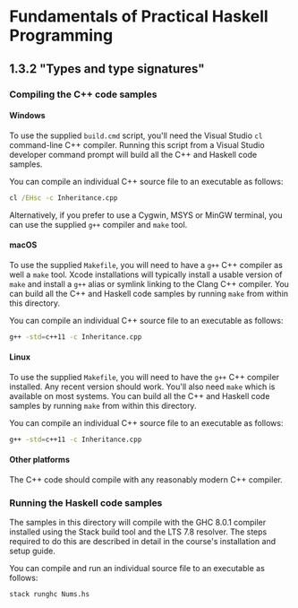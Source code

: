 # Fundamentals of Practical Haskell Programming

## 1.3.2 "Types and type signatures"

### Compiling the C++ code samples

#### Windows

To use the supplied `build.cmd` script, you'll need the Visual Studio `cl` command-line C++ compiler. Running this script from a Visual Studio developer command prompt will build all the C++ and Haskell code samples.

You can compile an individual C++ source file to an executable as follows:

```cmd
cl /EHsc -c Inheritance.cpp
```

Alternatively, if you prefer to use a Cygwin, MSYS or MinGW terminal, you can use the supplied `g++` compiler and `make` tool.

#### macOS

To use the supplied `Makefile`, you will need to have a `g++` C++ compiler as well a `make` tool. Xcode installations will typically install a usable version of `make` and install a `g++` alias or symlink linking to the Clang C++ compiler. You can build all the C++ and Haskell code samples by running `make` from within this directory.

You can compile an individual C++ source file to an executable as follows:

```bash
g++ -std=c++11 -c Inheritance.cpp
```

#### Linux

To use the supplied `Makefile`, you will need to have the `g++` C++ compiler installed. Any recent version should work. You'll also need `make` which is available on most systems. You can build all the C++ and Haskell code samples by running `make` from within this directory.

You can compile an individual C++ source file to an executable as follows:

```bash
g++ -std=c++11 -c Inheritance.cpp
```

#### Other platforms

The C++ code should compile with any reasonably modern C++ compiler.

### Running the Haskell code samples

The samples in this directory will compile with the GHC 8.0.1 compiler installed using the Stack build tool and the LTS 7.8 resolver. The steps required to do this are described in detail in the course's installation and setup guide.

You can compile and run an individual source file to an executable as follows:

```bash
stack runghc Nums.hs
```

